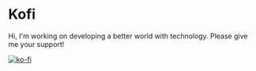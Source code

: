 # Kofi
Hi, I'm working on developing a better world with technology. Please give me your support!

[![ko-fi](https://www.ko-fi.com/img/githubbutton_sm.svg)](https://ko-fi.com/M4M12951Z)  
